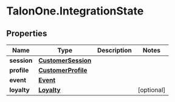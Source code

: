 # TalonOne.IntegrationState

## Properties
Name | Type | Description | Notes
------------ | ------------- | ------------- | -------------
**session** | [**CustomerSession**](CustomerSession.md) |  | 
**profile** | [**CustomerProfile**](CustomerProfile.md) |  | 
**event** | [**Event**](Event.md) |  | 
**loyalty** | [**Loyalty**](Loyalty.md) |  | [optional] 


